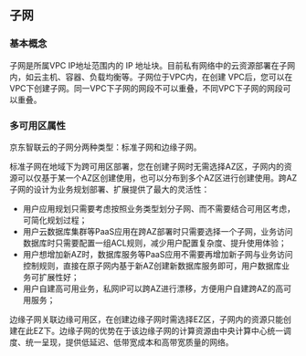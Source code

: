 ## **子网**

### 基本概念

子网是所属VPC IP地址范围内的 IP 地址块。目前私有网络中的云资源部署在子网内，如云主机、容器、负载均衡等。子网位于VPC内，在创建 VPC后，您可以在VPC下创建子网。同一VPC下子网的网段不可以重叠，不同VPC下子网的网段可以重叠。



### 多可用区属性

京东智联云的子网分两种类型：标准子网和边缘子网。

标准子网在地域下为跨可用区部署，您在创建子网时无需选择AZ区，子网内的资源可以仅基于某一个AZ区创建使用，也可以分布到多个AZ区进行创建使用。跨AZ子网的设计为业务规划部署、扩展提供了最大的灵活性：

- 用户应用规划只需要考虑按照业务类型划分子网、而不需要结合可用区考虑，可简化规划过程；
- 用户云数据库集群等PaaS应用在跨AZ部署时只需要选择一个子网，业务访问数据库时只需要配置一组ACL规则，减少用户配置复杂度、提升使用体验；
- 用户想增加新AZ时，数据库服务等PaaS应用不需要再增加新子网与业务访问控制规则，直接在原子网内基于新AZ创建新数据库服务即可，用户数据库业务可扩展性好；
- 用户自建高可用业务，私网IP可以跨AZ进行漂移，方便用户自建跨AZ的高可用服务；

边缘子网关联边缘可用区，在创建边缘子网时需选择EZ区，子网内的资源只能创建在此EZ下。边缘子网的优势在于该边缘子网的计算资源由中央计算中心统一调度、统一呈现，提供低延迟、低带宽成本和高带宽质量的网络。
